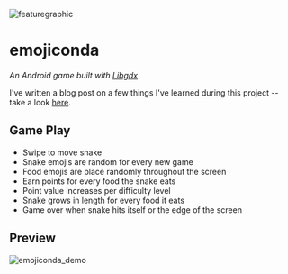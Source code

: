![featuregraphic](https://user-images.githubusercontent.com/4249779/39677916-289ca40a-5151-11e8-9189-b5527b871ba9.png)

# emojiconda
_An Android game built with [Libgdx](https://libgdx.badlogicgames.com/)_

I've written a blog post on a few things I've learned during this project -- take a look [here](https://nickmillward.com/android/2016/11/16/libgdx-takeaways-from-building-my-first-game).

## Game Play
- Swipe to move snake
- Snake emojis are random for every new game
- Food emojis are place randomly throughout the screen
- Earn points for every food the snake eats
- Point value increases per difficulty level
- Snake grows in length for every food it eats
- Game over when snake hits itself or the edge of the screen

## Preview
![emojiconda_demo](https://cloud.githubusercontent.com/assets/4249779/23150681/3cafb100-f7c3-11e6-9521-67d7c226ae19.gif)
